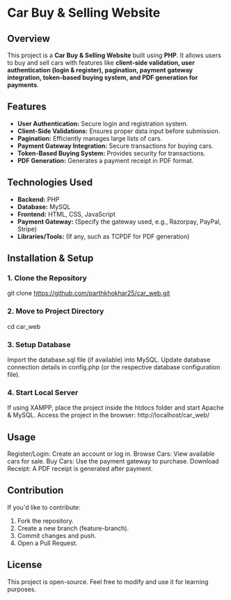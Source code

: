 # Car Buy & Selling Website

## Overview
This project is a **Car Buy & Selling Website** built using **PHP**. It allows users to buy and sell cars with features like **client-side validation, user authentication (login & register), pagination, payment gateway integration, token-based buying system, and PDF generation for payments**.

## Features
- **User Authentication:** Secure login and registration system.
- **Client-Side Validations:** Ensures proper data input before submission.
- **Pagination:** Efficiently manages large lists of cars.
- **Payment Gateway Integration:** Secure transactions for buying cars.
- **Token-Based Buying System:** Provides security for transactions.
- **PDF Generation:** Generates a payment receipt in PDF format.

## Technologies Used
- **Backend:** PHP
- **Database:** MySQL
- **Frontend:** HTML, CSS, JavaScript
- **Payment Gateway:** (Specify the gateway used, e.g., Razorpay, PayPal, Stripe)
- **Libraries/Tools:** (If any, such as TCPDF for PDF generation)

## Installation & Setup
### 1. Clone the Repository
git clone https://github.com/parthkhokhar25/car_web.git
### 2. Move to Project Directory
cd car_web
### 3. Setup Database
Import the database.sql file (if available) into MySQL.
Update database connection details in config.php (or the respective database configuration file).
### 4. Start Local Server
If using XAMPP, place the project inside the htdocs folder and start Apache & MySQL.
Access the project in the browser:
http://localhost/car_web/

## Usage
Register/Login: Create an account or log in.
Browse Cars: View available cars for sale.
Buy Cars: Use the payment gateway to purchase.
Download Receipt: A PDF receipt is generated after payment.

## Contribution
If you'd like to contribute:

1. Fork the repository.
2. Create a new branch (feature-branch).
3. Commit changes and push.
4. Open a Pull Request.

## License
This project is open-source. Feel free to modify and use it for learning purposes.

